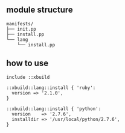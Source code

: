 ## module structure

```
manifests/
├── init.pp
├── install.pp
└── lang
    └── install.pp
```

## how to use

```puppet
include ::xbuild

::xbuild::lang::install { 'ruby':
  version => '2.1.0',
}

::xbuild::lang::install { 'python':
  version    => '2.7.6',
  installdir => '/usr/local/python/2.7.6',
}
```
